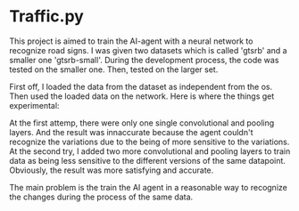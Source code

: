 # Traffic.py

This project is aimed to train the AI-agent with a neural network to recognize road signs. I was given two datasets which is called 'gtsrb' and a smaller one 'gtsrb-small'. During the development process, the code was tested on the smaller one. Then, tested on the larger set. 

First off, I loaded the data from the dataset as independent from the os. Then used the loaded data on the network. Here is where the things get experimental:

At the first attemp, there were only one single convolutional and pooling layers. And the result was innaccurate because the agent couldn't recognize the variations due to the being of more sensitive to the variations.
At the second try, I added two more convolutional and pooling layers to train data as being less sensitive to the different versions of the same datapoint. Obviously, the result was more satisfying and accurate.

The main problem is the train the AI agent in a reasonable way to recognize the changes during the process of the same data. 